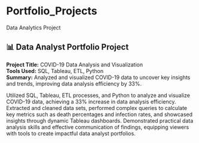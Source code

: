 # Portfolio_Projects
Data Analytics Project
## 📊 Data Analyst Portfolio Project

**Project Title:** COVID-19 Data Analysis and Visualization  
**Tools Used:** SQL, Tableau, ETL, Python  
**Summary:** Analyzed and visualized COVID-19 data to uncover key insights and trends, improving data analysis efficiency by 33%.

Utilized SQL, Tableau, ETL processes, and Python to analyze and visualize COVID-19 data, achieving a 33% increase in data analysis efficiency. Extracted and cleaned data sets, performed complex queries to calculate key metrics such as death percentages and infection rates, and showcased insights through dynamic Tableau dashboards. Demonstrated practical data analysis skills and effective communication of findings, equipping viewers with tools to create impactful data analyst portfolios.
